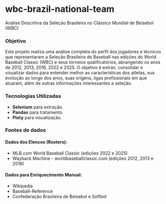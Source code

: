 # wbc-brazil-national-team
Análise Descritiva da Seleção Brasileira no Clássico Mundial de Beisebol (WBC)

### Objetivo 
Este projeto realiza uma análise completa do perfil dos jogadores e técnicos que representaram a Seleção Brasileira de Baseball nas edições do World Baseball Classic (WBC) e seus torneios qualificatórios, abrangendo os anos de 2012, 2013, 2016, 2022 e 2025.
O objetivo é extrair, consolidar e visualizar dados para entender melhor as características dos atletas, sua evolução ao longo dos anos, suas origens, ligas profissionais em que atuaram, além de outras informações interessantes a seleção. 

### Tecnologias Utilizadas
- **Selenium** para extração.
- **Pandas** para tratamento.
- **Ploty** para visualização.


### Fontes de dados
#### Dados dos Elencos (Rosters):
- MLB.com World Baseball Classic (edições 2022 e 2025)
- Wayback Machine - worldbaseballclassic.com (edições 2012, 2013 e 2016)

#### Dados para Enriquecimento Manual:
- Wikipedia
- Baseball-Reference
- Confederação Brasileira de Beisebol e Softbol
